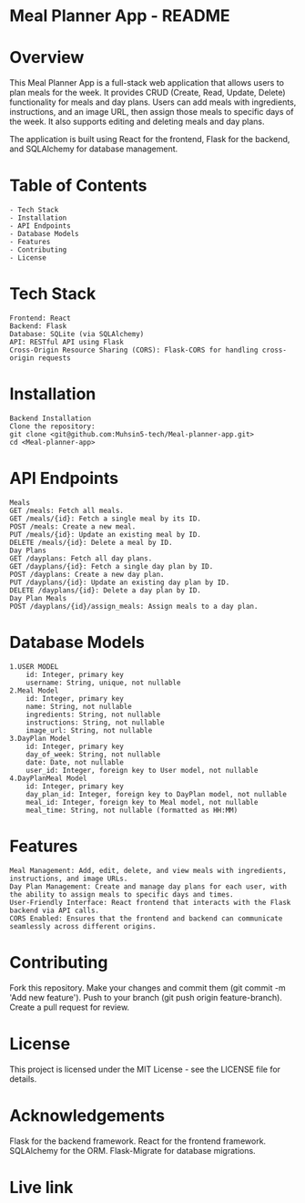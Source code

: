 # Meal Planner App - README
# Overview
This Meal Planner App is a full-stack web application that allows users to plan meals for the week. It provides CRUD (Create, Read, Update, Delete) functionality for meals and day plans. Users can add meals with ingredients, instructions, and an image URL, then assign those meals to specific days of the week. It also supports editing and deleting meals and day plans.

The application is built using React for the frontend, Flask for the backend, and SQLAlchemy for database management.

# Table of Contents
    - Tech Stack
    - Installation
    - API Endpoints
    - Database Models
    - Features
    - Contributing
    - License

# Tech Stack
    Frontend: React
    Backend: Flask
    Database: SQLite (via SQLAlchemy)
    API: RESTful API using Flask
    Cross-Origin Resource Sharing (CORS): Flask-CORS for handling cross-origin requests
# Installation
    Backend Installation
    Clone the repository:
    git clone <git@github.com:Muhsin5-tech/Meal-planner-app.git>
    cd <Meal-planner-app>

# API Endpoints
    Meals
    GET /meals: Fetch all meals.
    GET /meals/{id}: Fetch a single meal by its ID.
    POST /meals: Create a new meal.
    PUT /meals/{id}: Update an existing meal by ID.
    DELETE /meals/{id}: Delete a meal by ID.
    Day Plans
    GET /dayplans: Fetch all day plans.
    GET /dayplans/{id}: Fetch a single day plan by ID.
    POST /dayplans: Create a new day plan.
    PUT /dayplans/{id}: Update an existing day plan by ID.
    DELETE /dayplans/{id}: Delete a day plan by ID.
    Day Plan Meals
    POST /dayplans/{id}/assign_meals: Assign meals to a day plan.
# Database Models
    1.USER MODEL
        id: Integer, primary key
        username: String, unique, not nullable
    2.Meal Model
        id: Integer, primary key
        name: String, not nullable
        ingredients: String, not nullable
        instructions: String, not nullable
        image_url: String, not nullable
    3.DayPlan Model
        id: Integer, primary key
        day_of_week: String, not nullable
        date: Date, not nullable
        user_id: Integer, foreign key to User model, not nullable
    4.DayPlanMeal Model
        id: Integer, primary key
        day_plan_id: Integer, foreign key to DayPlan model, not nullable
        meal_id: Integer, foreign key to Meal model, not nullable
        meal_time: String, not nullable (formatted as HH:MM)
# Features
    Meal Management: Add, edit, delete, and view meals with ingredients, instructions, and image URLs.
    Day Plan Management: Create and manage day plans for each user, with the ability to assign meals to specific days and times.
    User-Friendly Interface: React frontend that interacts with the Flask backend via API calls.
    CORS Enabled: Ensures that the frontend and backend can communicate seamlessly across different origins.
# Contributing
Fork this repository.
Make your changes and commit them (git commit -m 'Add new feature').
Push to your branch (git push origin feature-branch).
Create a pull request for review.
# License
This project is licensed under the MIT License - see the LICENSE file for details.

# Acknowledgements
Flask for the backend framework.
React for the frontend framework.
SQLAlchemy for the ORM.
Flask-Migrate for database migrations.
# Live link
